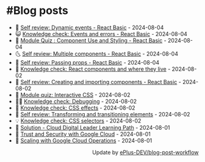 # #Blog posts
<!-- BLOG-POST-LIST:START -->
- 🧰 [Self review: Dynamic events - React Basic](https://eplus.dev/self-review-dynamic-events-react-basic) - 2024-08-04
- 😺 [Knowledge check: Events and errors - React Basic](https://eplus.dev/knowledge-check-events-and-errors-react-basic) - 2024-08-04
- 🗽 [Module Quiz : Component Use and Styling - React Basic](https://eplus.dev/module-quiz-component-use-and-styling-react-basic) - 2024-08-04
- 🌜 [Self review: Multiple components - React Basic](https://eplus.dev/self-review-multiple-components-react-basic) - 2024-08-04
- 📝 [Self review: Passing props - React Basic](https://eplus.dev/self-review-passing-props-react-basic) - 2024-08-04
- 🚀 [Knowledge check: React components and where they live](https://eplus.dev/knowledge-check-react-components-and-where-they-live) - 2024-08-02
- 💼 [Self review: Creating and importing components - React Basic](https://eplus.dev/self-review-creating-and-importing-components-react-basic) - 2024-08-02
- 🦣 [Module quiz: Interactive CSS](https://eplus.dev/module-quiz-interactive-css) - 2024-08-02
- 👨‍🏫 [Knowledge check: Debugging](https://eplus.dev/knowledge-check-debugging) - 2024-08-02
- 🔭 [Knowledge check: CSS effects](https://eplus.dev/knowledge-check-css-effects) - 2024-08-02
- 🤡 [Self review: Transforming and transitioning elements](https://eplus.dev/self-review-transforming-and-transitioning-elements) - 2024-08-02
- 💡 [Knowledge check: CSS selectors](https://eplus.dev/knowledge-check-css-selectors) - 2024-08-02
- 🦣 [Solution - Cloud Digital Leader Learning Path](https://eplus.dev/solution-cloud-digital-leader-learning-path) - 2024-08-01
- 💪 [Trust and Security with Google Cloud](https://eplus.dev/trust-and-security-with-google-cloud) - 2024-08-01
- 🤡 [Scaling with Google Cloud Operations](https://eplus.dev/scaling-with-google-cloud-operations) - 2024-08-01<!-- BLOG-POST-LIST:END -->
<div align="right">
  Update by <a target="_blank"
    href="https://github.com/ePlus-DEV/blog-post-workflow">ePlus-DEV/blog-post-workflow</a>
</div>
